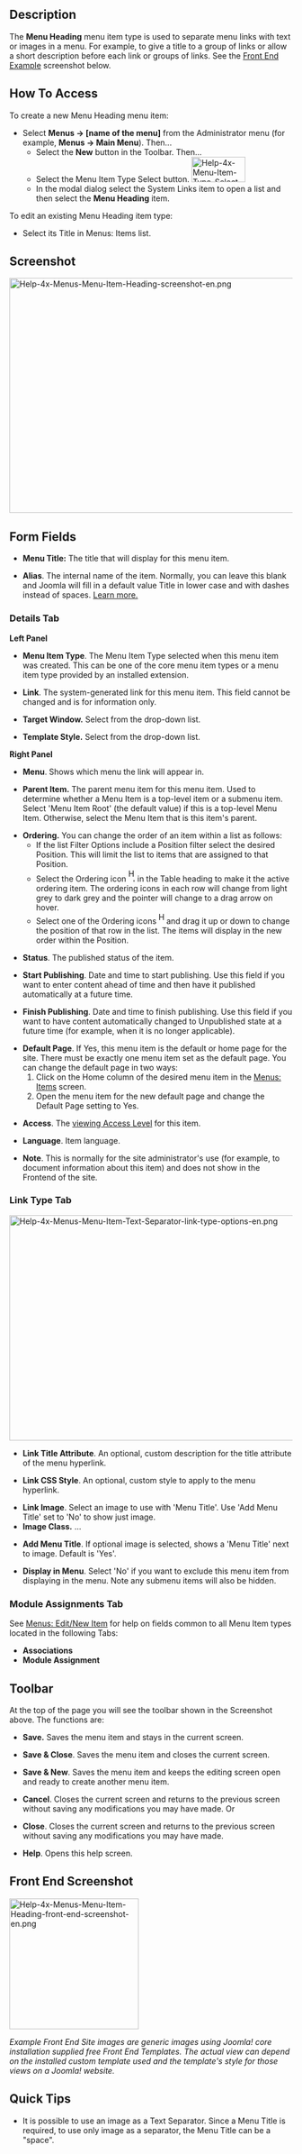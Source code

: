<!-- Filename: Help4.x:Menu_Item:_Heading / Display title: Menu Item: Heading -->

## Description

The **Menu Heading** menu item type is used to separate menu links with
text or images in a menu. For example, to give a title to a group of
links or allow a short description before each link or groups of links.
See the [Front End Example](#Front_End_Screenshot) screenshot below.

## How To Access

To create a new Menu Heading menu item:

- Select **Menus **→** \[name of the menu\]** from the Administrator
  menu (for example, **Menus **→** Main Menu**). Then...
  - Select the **New** button in the Toolbar. Then...
  - Select the Menu Item Type Select button. <img
    src="https://docs.joomla.org/images/0/0a/Help-4x-Menu-Item-Type-Select-Button-en.png"
    decoding="async" data-file-width="96" data-file-height="45" width="96"
    height="45" alt="Help-4x-Menu-Item-Type-Select-Button-en.png" />
  - In the modal dialog select the System Links item to open a list and
    then select the **Menu Heading** item.

To edit an existing Menu Heading item type:

- Select its Title in Menus: Items list.

## Screenshot

<img
src="https://docs.joomla.org/images/c/c3/Help-4x-Menus-Menu-Item-Heading-screenshot-en.png"
decoding="async" data-file-width="800" data-file-height="417"
width="800" height="417"
alt="Help-4x-Menus-Menu-Item-Heading-screenshot-en.png" />

## Form Fields

- **Menu Title:** The title that will display for this menu item.

<!-- -->

- **Alias**. The internal name of the item. Normally, you can leave this
  blank and Joomla will fill in a default value Title in lower case and
  with dashes instead of spaces. [Learn
  more.](https://docs.joomla.org/Alias/en "Special:MyLanguage/Alias/en")

### Details Tab

**Left Panel**

- **Menu Item Type**. The Menu Item Type selected when this menu item
  was created. This can be one of the core menu item types or a menu
  item type provided by an installed extension.

<!-- -->

- **Link**. The system-generated link for this menu item. This field
  cannot be changed and is for information only.

<!-- -->

- **Target Window.** Select from the drop-down list.

<!-- -->

- **Template Style.** Select from the drop-down list.

**Right Panel**

- **Menu**. Shows which menu the link will appear in.

<!-- -->

- **Parent Item.** The parent menu item for this menu item. Used to
  determine whether a Menu Item is a top-level item or a submenu item.
  Select 'Menu Item Root' (the default value) if this is a top-level
  Menu Item. Otherwise, select the Menu Item that is this item's parent.

<!-- -->

- **Ordering.** You can change the order of an item within a list as
  follows:
  - If the list Filter Options include a Position filter select the
    desired Position. This will limit the list to items that are
    assigned to that Position.
  - Select the Ordering icon <img
    src="https://docs.joomla.org/images/e/ee/Help30-Ordering-colheader-icon.png"
    decoding="async" data-file-width="12" data-file-height="23" width="12"
    height="23" alt="Help30-Ordering-colheader-icon.png" /> in the Table
    heading to make it the active ordering item. The ordering icons in
    each row will change from light grey to dark grey and the pointer
    will change to a drag arrow on hover.
  - Select one of the Ordering icons <img
    src="https://docs.joomla.org/images/8/87/Help30-Ordering-colheader-grab-bar-icon.png"
    decoding="async" data-file-width="10" data-file-height="21" width="10"
    height="21" alt="Help30-Ordering-colheader-grab-bar-icon.png" /> and
    drag it up or down to change the position of that row in the list.
    The items will display in the new order within the Position.

<!-- -->

- **Status**. The published status of the item.

<!-- -->

- **Start Publishing**. Date and time to start publishing. Use this
  field if you want to enter content ahead of time and then have it
  published automatically at a future time.

<!-- -->

- **Finish Publishing**. Date and time to finish publishing. Use this
  field if you want to have content automatically changed to Unpublished
  state at a future time (for example, when it is no longer applicable).

<!-- -->

- **Default Page**. If Yes, this menu item is the default or home page
  for the site. There must be exactly one menu item set as the default
  page. You can change the default page in two ways:
  1.  Click on the Home column of the desired menu item in the [Menus:
      Items](https://docs.joomla.org/Help4.x:Menus:_Items/en "Special:MyLanguage/Help4.x:Menus: Items/en")
      screen.
  2.  Open the menu item for the new default page and change the Default
      Page setting to Yes.

<!-- -->

- **Access**. The [viewing Access
  Level](https://docs.joomla.org/Help4.x:Users:_Viewing_Access_Levels/en "Special:MyLanguage/Help4.x:Users: Viewing Access Levels/en")
  for this item.

<!-- -->

- **Language**. Item language.

<!-- -->

- **Note**. This is normally for the site administrator's use (for
  example, to document information about this item) and does not show in
  the Frontend of the site.

### Link Type Tab

<img
src="https://docs.joomla.org/images/0/04/Help-4x-Menus-Menu-Item-Text-Separator-link-type-options-en.png"
decoding="async" data-file-width="600" data-file-height="400"
width="600" height="400"
alt="Help-4x-Menus-Menu-Item-Text-Separator-link-type-options-en.png" />

- **Link Title Attribute**. An optional, custom description for the
  title attribute of the menu hyperlink.

<!-- -->

- **Link CSS Style**. An optional, custom style to apply to the menu
  hyperlink.

<!-- -->

- **Link Image**. Select an image to use with 'Menu Title'. Use 'Add
  Menu Title' set to 'No' to show just image.
- **Image Class.** ...

<!-- -->

- **Add Menu Title**. If optional image is selected, shows a 'Menu
  Title' next to image. Default is 'Yes'.

<!-- -->

- **Display in Menu**. Select 'No' if you want to exclude this menu item
  from displaying in the menu. Note any submenu items will also be
  hidden.

### Module Assignments Tab

See [Menus: Edit/New
Item](https://docs.joomla.org/Help4.x:Menu_Item:_New_Item/en "Help4.x:Menu Item: New Item/en")
for help on fields common to all Menu Item types located in the
following Tabs:

- **Associations**
- **Module Assignment**

## Toolbar

At the top of the page you will see the toolbar shown in the Screenshot
above. The functions are:

- **Save.** Saves the menu item and stays in the current screen.

<!-- -->

- **Save & Close**. Saves the menu item and closes the current screen.

<!-- -->

- **Save & New**. Saves the menu item and keeps the editing screen open
  and ready to create another menu item.

<!-- -->

- **Cancel**. Closes the current screen and returns to the previous
  screen without saving any modifications you may have made. Or

<!-- -->

- **Close**. Closes the current screen and returns to the previous
  screen without saving any modifications you may have made.

<!-- -->

- **Help**. Opens this help screen.

## Front End Screenshot

<img
src="https://docs.joomla.org/images/6/66/Help-4x-Menus-Menu-Item-Heading-front-end-screenshot-en.png"
decoding="async" data-file-width="230" data-file-height="232"
width="230" height="232"
alt="Help-4x-Menus-Menu-Item-Heading-front-end-screenshot-en.png" />

*Example Front End Site images are generic images using Joomla! core
installation supplied free Front End Templates. The actual view can
depend on the installed custom template used and the template's style
for those views on a Joomla! website.*

## Quick Tips

- It is possible to use an image as a Text Separator. Since a Menu Title
  is required, to use only image as a separator, the Menu Title can be a
  "space".
